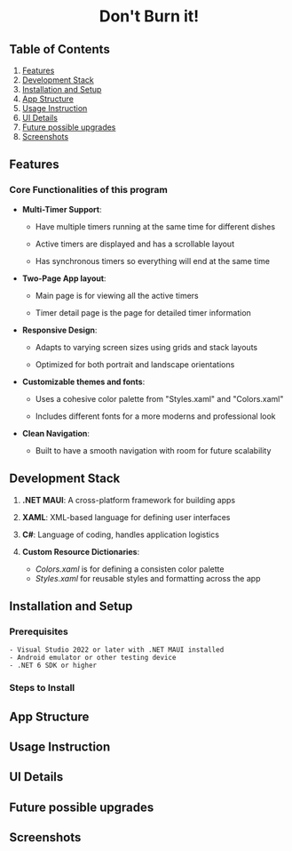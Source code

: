 <h1 align="center">Don't Burn it! </h1>

## Table of Contents
1. [Features](#features)
2. [Development Stack](#development-stack)
3. [Installation and Setup](#installation-and-setup)
4. [App Structure](#app-structure)
5. [Usage Instruction](#usage-instruction)
6. [UI Details](#ui-details)
7. [Future possible upgrades](#future-possible-upgrades)
8. [Screenshots](#screenshots)

## Features

### Core Functionalities of this program

- **Multi-Timer Support**:

    - Have multiple timers running at the same time for different dishes
    
    - Active timers are displayed and has a scrollable layout

    - Has synchronous timers so everything will end at the same time

- **Two-Page App layout**:

    - Main page is for viewing all the active timers

    - Timer detail page is the page for detailed timer information

- **Responsive Design**:

    - Adapts to varying screen sizes using grids and stack layouts

    - Optimized for both portrait and landscape orientations

- **Customizable themes and fonts**:

    - Uses a cohesive color palette from "Styles.xaml" and "Colors.xaml"

    - Includes different fonts for a more moderns and professional look

- **Clean Navigation**:

    - Built to have a smooth navigation with room for future scalability




## Development Stack

1. **.NET MAUI**: A cross-platform framework for building apps
2. **XAML**: XML-based language for defining user interfaces
3. **C#**: Language of coding, handles application logistics
4. **Custom Resource Dictionaries**:
    
    - *Colors.xaml* is for defining a consisten color palette
    - *Styles.xaml* for reusable styles and formatting across the app 

## Installation and Setup

### Prerequisites
    - Visual Studio 2022 or later with .NET MAUI installed
    - Android emulator or other testing device
    - .NET 6 SDK or higher

### Steps to Install



## App Structure

## Usage Instruction

## UI Details

## Future possible upgrades

## Screenshots




